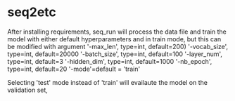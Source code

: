 # seq2etc

After installing requirements, seq_run will process the data file and train the model with either default hyperparameters and in train mode, but this can be modified with argument
'-max_len', type=int, default=200)
'-vocab_size', type=int, default=20000
'-batch_size', type=int, default=100
'-layer_num', type=int, default=3
'-hidden_dim', type=int, default=1000
'-nb_epoch', type=int, default=20
'-mode'=default = 'train'

Selecting 'test' mode instead of 'train' will evailaute the model on the validation set, 
